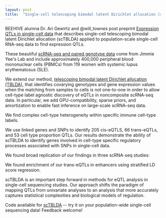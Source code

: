 ```yaml
---
layout: post
title:  "Single-cell telescoping bimodal latent Dirichlet allocation (scTBLDA)"
---
```


BEEHIVE alumna Dr. Ari Gewirtz and @will_townes post preprint [Expression QTLs in single-cell data](https://www.biorxiv.org/content/10.1101/2022.08.14.503915v1.abstract) that describes single-cell telescoping bimodal latent Dirichlet allocation (scTBLDA) applied to population-scale single-cell RNA-seq data to find expression QTLs.

These beautiful [scRNA-seq and paired genotype data](www.science.org/doi/abs/10.1126/science.abf1970) come from Jimmie Yee's Lab and include approximately 400,000 peripheral blood mononuclear cells (PBMCs) from 119 women with systemic lupus erythematosus (SLE).

We extend our method, [telescoping bimodal latent Dirichlet allocation (TBLDA)](https://pubmed.ncbi.nlm.nih.gov/35977827/), that identifies covarying genotypes and gene expression values when the matching from samples to cells is not one-to-one in order to allow cell-type label agnostic discovery of eQTLs in noncomposite scRNA-seq data. In particular, we add GPU-compatibility, sparse priors, and amortization to enable fast inference on large-scale scRNA-seq data.

We find complex cell-type heterogeneity within specific immune cell-type labels.

We use linked genes and SNPs to identify 205 cis-eQTLS, 66 trans-eQTLs, and 53 cell type proportion QTLs. Our results demonstrate the ability of scTBLDA to identify genes involved in cell-type specific regulatory processes associated with SNPs in single-cell data.
 
We found broad replication of our findings in three scRNA-seq studies:

We found enrichment of our trans-eQTLs in enhancers using stratified LD score regression.

scTBLDA is an important step forward in methods for eQTL analysis in single-cell sequencing studies. Our approach shifts the paradigm of mapping QTLs from univariate analyses to an analysis that more accurately captures statistical complexities and biological models of regulation.

Code available for [scTBLDA](https://github.com/gewirtz/scTBLDA) -- try it on your population-wide single-cell sequencing data! Feedback welcome!
